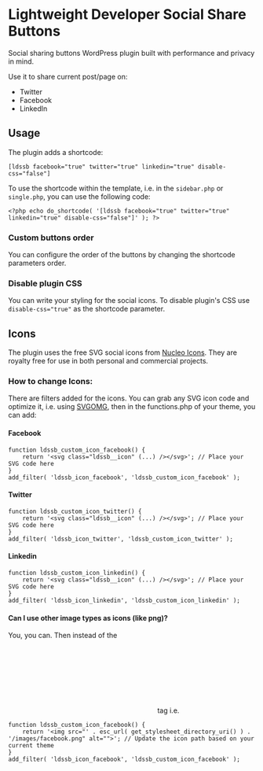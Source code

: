 # Lightweight Developer Social Share Buttons
Social sharing buttons WordPress plugin built with performance and privacy in mind. 

Use it to share current post/page on:
* Twitter
* Facebook
* LinkedIn

## Usage
The plugin adds a shortcode:
```
[ldssb facebook="true" twitter="true" linkedin="true" disable-css="false"]
```

To use the shortcode within the template, i.e. in the `sidebar.php` or `single.php`, you can use the following code:
```
<?php echo do_shortcode( '[ldssb facebook="true" twitter="true" linkedin="true" disable-css="false"]' ); ?>
```

### Custom buttons order
You can configure the order of the buttons by changing the shortcode parameters order.

### Disable plugin CSS
You can write your styling for the social icons. To disable plugin's CSS use `disable-css="true"` as the shortcode parameter.

## Icons
The plugin uses the free SVG social icons from [Nucleo Icons](https://nucleoapp.com/). They are royalty free for use in both personal and commercial projects.

### How to change Icons:
There are filters added for the icons. You can grab any SVG icon code and optimize it, i.e. using [SVGOMG](https://jakearchibald.github.io/svgomg/), then in the functions.php of your theme, you can add:


#### Facebook
```
function ldssb_custom_icon_facebook() {
    return '<svg class="ldssb__icon" (...) /></svg>'; // Place your SVG code here
}
add_filter( 'ldssb_icon_facebook', 'ldssb_custom_icon_facebook' );
```


#### Twitter
```
function ldssb_custom_icon_twitter() {
    return '<svg class="ldssb__icon" (...) /></svg>'; // Place your SVG code here
}
add_filter( 'ldssb_icon_twitter', 'ldssb_custom_icon_twitter' );
```

#### Linkedin
```
function ldssb_custom_icon_linkedin() {
    return '<svg class="ldssb__icon" (...) /></svg>'; // Place your SVG code here
}
add_filter( 'ldssb_icon_linkedin', 'ldssb_custom_icon_linkedin' );
```

#### Can I use other image types as icons (like png)?
You, you can. Then instead of the <svg> code you need to return full <img> tag i.e.
```
function ldssb_custom_icon_facebook() {
    return '<img src="' . esc_url( get_stylesheet_directory_uri() ) . '/images/facebook.png" alt="">'; // Update the icon path based on your current theme
}
add_filter( 'ldssb_icon_facebook', 'ldssb_custom_icon_facebook' );
```


